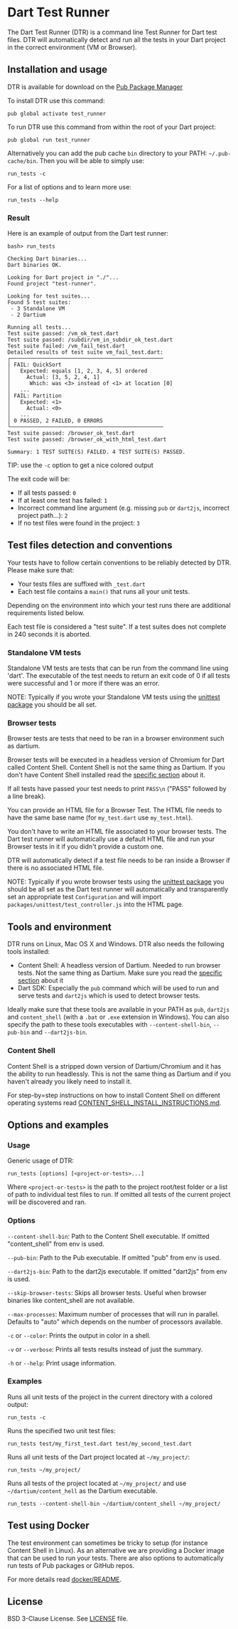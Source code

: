 # Dart Test Runner

The Dart Test Runner (DTR) is a command line Test Runner for Dart test files.
DTR will automatically detect and run all the tests in your Dart project in the
correct environment (VM or Browser).

## Installation and usage

DTR is available for download on the
[Pub Package Manager](https://pub.dartlang.org/packages/test_runner)

To install DTR use this command:

    pub global activate test_runner

To run DTR use this command from within the root of your Dart project:

    pub global run test_runner

Alternatively you can add the pub cache `bin` directory to your PATH:
`~/.pub-cache/bin`. Then you will be able to simply use:

    run_tests -c

For a list of options and to learn more use:

    run_tests --help

### Result

Here is an example of output from the Dart test runner:

    bash> run_tests

    Checking Dart binaries...
    Dart binaries OK.

    Looking for Dart project in "./"...
    Found project "test-runner".

    Looking for test suites...
    Found 5 test suites:
     - 3 Standalone VM
     - 2 Dartium

    Running all tests...
    Test suite passed: /vm_ok_test.dart
    Test suite passed: /subdir/vm_in_subdir_ok_test.dart
    Test suite failed: /vm_fail_test.dart
    Detailed results of test suite vm_fail_test.dart:
    ┌────────────────────────────────────────────────
    │ FAIL: QuickSort
    │   Expected: equals [1, 2, 3, 4, 5] ordered
    │     Actual: [3, 5, 2, 4, 1]
    │      Which: was <3> instead of <1> at location [0]
    │   ...
    │ FAIL: Partition
    │   Expected: <1>
    │     Actual: <0>
    │   ...
    │ 0 PASSED, 2 FAILED, 0 ERRORS
    └────────────────────────────────────────────────
    Test suite passed: /browser_ok_test.dart
    Test suite passed: /browser_ok_with_html_test.dart

    Summary: 1 TEST SUITE(S) FAILED. 4 TEST SUITE(S) PASSED.

TIP: use the `-c` option to get a nice colored output

The exit code will be:

 - If all tests passed: `0`
 - If at least one test has failed: `1`
 - Incorrect command line argument (e.g. missing `pub` or `dart2js`, incorrect
   project path...): `2`
 - If no test files were found in the project: `3`

## Test files detection and conventions

Your tests have to follow certain conventions to be reliably detected by DTR.
Please make sure that:

 - Your tests files are suffixed with `_test.dart`
 - Each test file contains a `main()` that runs all your unit tests.

Depending on the environment into which your test runs there are additional
requirements listed below.

Each test file is considered a "test suite". If a test suites does not complete
in 240 seconds it is aborted.

### Standalone VM tests

Standalone VM tests are tests that can be run from the command line using
'dart'. The executable of the test needs to return an exit code of 0 if all
tests were successful and 1 or more if there was an error.

NOTE: Typically if you wrote your Standalone VM tests using the
[unittest package](https://pub.dartlang.org/packages/unittest) you should be all
set.

### Browser tests

Browser tests are tests that need to be ran in a browser environment such as
dartium.

Browser tests will be executed in a headless version of Chromium for Dart called
Content Shell. Content Shell is not the same thing as Dartium. If you don't have
Content Shell installed read the [specific section](#content-shell) about it.

If all tests have passed your test needs to print `PASS\n` ("PASS" followed by a
line break).

You can provide an HTML file for a Browser Test. The HTML file needs to
have the same base name (for `my_test.dart` use `my_test.html`).

You don't have to write an HTML file associated to your browser tests. The Dart
test runner will automatically use a default HTML file and run your Browser
tests in it if you didn't provide a custom one.

DTR will automatically detect if a test file needs to be ran inside a Browser if
there is no associated HTML file.

NOTE: Typically if you wrote browser tests using the
[unittest package](https://pub.dartlang.org/packages/unittest) you should be all
set as the Dart test runner will automatically and transparently set an
appropriate test `Configuration` and will import
`packages/unittest/test_controller.js` into the HTML page.

## Tools and environment

DTR runs on Linux, Mac OS X and Windows. DTR also needs the following tools
installed:

 - Content Shell: A headless version of Dartium. Needed to run browser tests.
   Not the same thing as Dartium. Make sure you read the
   [specific section](#content-shell) about it
 - Dart SDK: Especially the `pub` command which will be used to run and serve
   tests and `dart2js` which is used to detect browser tests.

Ideally make sure that these tools are available in your PATH as `pub`,
`dart2js` and `content_shell` (with a `.bat` or `.exe` extension in Windows).
You can also specify the path to these tools executables with
`--content-shell-bin`, `--pub-bin` and `--dart2js-bin`.

### Content Shell

Content Shell is a stripped down version of Dartium/Chromium and it has the
ability to run headlessly. This is not the same thing as Dartium and if you
haven't already you likely need to install it.

For step-by=step instructions on how to install Content Shell on different
operating systems read
[CONTENT_SHELL_INSTALL_INSTRUCTIONS.md](CONTENT_SHELL_INSTALL_INSTRUCTIONS.md).

## Options and examples

### Usage

Generic usage of DTR:

    run_tests [options] [<project-or-tests>...]

Where `<project-or-tests>` is the path to the project root/test folder or a list
of path to individual test files to run. If omitted all tests of the current
project will be discovered and ran.

### Options

`--content-shell-bin`: Path to the Content Shell executable. If omitted
"content_shell" from env is used.

`--pub-bin`: Path to the Pub executable. If omitted "pub" from env is used.

`--dart2js-bin`: Path to the dart2js executable. If omitted "dart2js" from env
                 is used.

`--skip-browser-tests`: Skips all browser tests. Useful when browser binaries
                        like content_shell are not available.

`--max-processes`: Maximum number of processes that will run in parallel.
                   Defaults to "auto" which depends on the number of processors
                   available.

`-c` or `--color`: Prints the output in color in a shell.

`-v` or `--verbose`: Prints all tests results instead of just the summary.

`-h` or `--help`: Print usage information.

### Examples

Runs all unit tests of the project in the current directory with a colored
output:

    run_tests -c

Runs the specified two unit test files:

    run_tests test/my_first_test.dart test/my_second_test.dart

Runs all unit tests of the Dart project located at `~/my_project/`:

    run_tests ~/my_project/

Runs all tests of the project located at `~/my_project/` and use
`~/dartium/content_hell` as the Dartium executable.

    run_tests --content-shell-bin ~/dartium/content_shell ~/my_project/

## Test using Docker

The test environment can sometimes be tricky to setup (for instance Content
Shell in Linux). As an alternative we are providing a Docker image that can
be used to run your tests. There are also options to automatically run tests of
Pub packages or GitHub repos.

For more details read [docker/README](docker/README.md).

## License

BSD 3-Clause License.
See [LICENSE](LICENSE) file.
